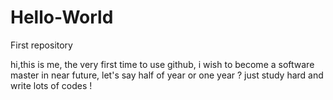 # Hello-World
First repository

hi,this is me, the very first time to use github, i wish to become a software master in near future, let's say half of year or one year ? just study hard and write lots of codes !
